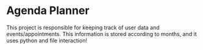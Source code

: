 # Agenda Planner
This project is responsible for keeping track of user data and events/appointments. This information is stored according to months, and it uses python and file interaction!
